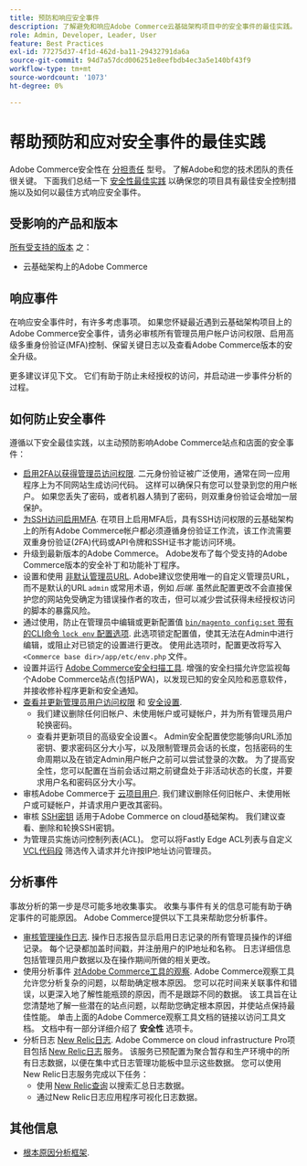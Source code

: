 ```yaml
---
title: 预防和响应安全事件
description: 了解避免和响应Adobe Commerce云基础架构项目中的安全事件的最佳实践。
role: Admin, Developer, Leader, User
feature: Best Practices
exl-id: 77275d37-4f1d-462d-ba11-29432791da6a
source-git-commit: 94d7a57dcd006251e8eefbdb4ec3a5e140bf43f9
workflow-type: tm+mt
source-wordcount: '1073'
ht-degree: 0%

---
```


# 帮助预防和应对安全事件的最佳实践

Adobe Commerce安全性在 [分担责任](https://www.adobe.com/content/dam/cc/en/trust-center/ungated/whitepapers/experience-cloud/adobe-commerce-shared-responsibility-guide.pdf) 型号。 了解Adobe和您的技术团队的责任很关键。 下面我们总结一下 [安全性最佳实践](https://www.adobe.com/content/dam/cc/en/security/pdfs/Adobe-Magento-Commerce-Best-Practices-Guide.pdf) 以确保您的项目具有最佳安全控制措施以及如何以最佳方式响应安全事件。

## 受影响的产品和版本

[所有受支持的版本](../../../release/versions.md) 之：

- 云基础架构上的Adobe Commerce

## 响应事件

在响应安全事件时，有许多考虑事项。 如果您怀疑最近遇到云基础架构项目上的Adobe Commerce安全事件，请务必审核所有管理员用户帐户访问权限、启用高级多重身份验证(MFA)控制、保留关键日志以及查看Adobe Commerce版本的安全升级。

更多建议详见下文。 它们有助于防止未经授权的访问，并启动进一步事件分析的过程。

## 如何防止安全事件

遵循以下安全最佳实践，以主动预防影响Adobe Commerce站点和店面的安全事件：

- [启用2FA以获得管理员访问权限](https://docs.magento.com/user-guide/stores/security-two-factor-authentication.html).
二元身份验证被广泛使用，通常在同一应用程序上为不同网站生成访问代码。 这样可以确保只有您可以登录到您的用户帐户。 如果您丢失了密码，或者机器人猜到了密码，则双重身份验证会增加一层保护。
- [为SSH访问启用MFA](https://devdocs.magento.com/cloud/project/project-enable-mfa-enforcement.html).
在项目上启用MFA后，具有SSH访问权限的云基础架构上的所有Adobe Commerce帐户都必须遵循身份验证工作流，该工作流需要双重身份验证(2FA)代码或API令牌和SSH证书才能访问环境。
- 升级到最新版本的Adobe Commerce。
Adobe发布了每个受支持的Adobe Commerce版本的安全补丁和功能补丁程序。
- 设置和使用 [非默认管理员URL](https://docs.magento.com/user-guide/stores/store-urls-custom-admin.html).
Adobe建议您使用唯一的自定义管理员URL，而不是默认的URL `admin` 或常用术语，例如 *后端*. 虽然此配置更改不会直接保护您的网站免受确定为错误操作者的攻击，但可以减少尝试获得未经授权访问的脚本的暴露风险。
- 通过使用，防止在管理员中编辑或更新配置值  [`bin/magento config:set` 带有的CLI命令 `lock env` 配置选项](https://experienceleague.adobe.com/docs/commerce-operations/configuration-guide/cli/configuration-management/set-configuration-values.html#set-configuration-values-that-cannot-be-edited-in-the-admin). 此选项锁定配置值，使其无法在Admin中进行编辑，或阻止对已锁定的设置进行更改。 使用此选项时，配置更改将写入 `<Commerce base dir>/app/etc/env.php` 文件。
- 设置并运行 [Adobe Commerce安全扫描工具](https://docs.magento.com/user-guide/magento/security-scan.html).
增强的安全扫描允许您监视每个Adobe Commerce站点(包括PWA)，以发现已知的安全风险和恶意软件，并接收修补程序更新和安全通知。
- [查看并更新管理员用户访问权限](https://docs.magento.com/user-guide/system/permissions-users-all.html) 和 [安全设置](https://docs.magento.com/user-guide/stores/security-admin.html).
   - 我们建议删除任何旧帐户、未使用帐户或可疑帐户，并为所有管理员用户轮换密码。
   - 查看并更新项目的高级安全设置&lt;。 Admin安全配置使您能够向URL添加密钥、要求密码区分大小写，以及限制管理员会话的长度，包括密码的生命周期以及在锁定Admin用户帐户之前可以尝试登录的次数。 为了提高安全性，您可以配置在当前会话过期之前键盘处于非活动状态的长度，并要求用户名和密码区分大小写。
- 审核Adobe Commerce于 [云项目用户](https://devdocs.magento.com/cloud/project/user-admin.html).
我们建议删除任何旧帐户、未使用帐户或可疑帐户，并请求用户更改其密码。
- 审核 [SSH密钥](https://devdocs.magento.com/cloud/before/before-workspace-ssh.html) 适用于Adobe Commerce on cloud基础架构。
我们建议查看、删除和轮换SSH密钥。
- 为管理员实施访问控制列表(ACL)。
您可以将Fastly Edge ACL列表与自定义 [VCL代码段](https://devdocs.magento.com/cloud/cdn/fastly-vcl-allowlist.html#vcl) 筛选传入请求并允许按IP地址访问管理员。

## 分析事件

事故分析的第一步是尽可能多地收集事实。 收集与事件有关的信息可能有助于确定事件的可能原因。 Adobe Commerce提供以下工具来帮助您分析事件。

- [审核管理操作日志](https://docs.magento.com/user-guide/system/action-log-report.html).
操作日志报告显示启用日志记录的所有管理员操作的详细记录。 每个记录都加盖时间戳，并注册用户的IP地址和名称。 日志详细信息包括管理员用户数据以及在操作期间所做的相关更改。
- 使用分析事件 [对Adobe Commerce工具的观察](https://experienceleague.adobe.com/docs/commerce-operations/tools/observation-for-adobe-commerce/intro.html?lang=en).
Adobe Commerce观察工具允许您分析复杂的问题，以帮助确定根本原因。 您可以花时间来关联事件和错误，以更深入地了解性能瓶颈的原因，而不是跟踪不同的数据。
该工具旨在让您清楚地了解一些潜在的站点问题，以帮助您确定根本原因，并使站点保持最佳性能。 单击上面的Adobe Commerce观察工具文档的链接以访问工具文档。 文档中有一部分详细介绍了 **安全性** 选项卡。
- 分析日志 [New Relic日志](https://devdocs.magento.com/cloud/project/new-relic.html#new-relic-logs). Adobe Commerce on cloud infrastructure Pro项目包括 [New Relic日志](https://docs.newrelic.com/docs/logs/new-relic-logs/get-started/introduction-new-relic-logs) 服务。 该服务已预配置为聚合暂存和生产环境中的所有日志数据，以便在集中式日志管理功能板中显示这些数据。
您可以使用New Relic日志服务完成以下任务：
   - 使用 [New Relic查询](https://docs.newrelic.com/docs/logs/new-relic-logs/ui-data/query-syntax-logs) 以搜索汇总日志数据。
   - 通过New Relic日志应用程序可视化日志数据。

## 其他信息

- [根本原因分析框架](https://sansec.io/kb/incident-response/magento-root-cause-analysis).
